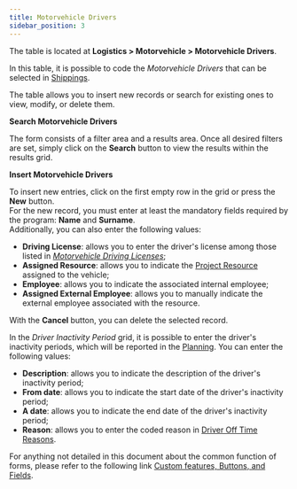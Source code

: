 ```yaml
---
title: Motorvehicle Drivers
sidebar_position: 3
---
```


The table is located at **Logistics > Motorvehicle > Motorvehicle Drivers**.

In this table, it is possible to code the *Motorvehicle Drivers* that can be selected in [Shippings](/docs/logistics/shipping/shippings).

The table allows you to insert new records or search for existing ones to view, modify, or delete them.

**Search Motorvehicle Drivers**

The form consists of a filter area and a results area. Once all desired filters are set, simply click on the **Search** button to view the results within the results grid.

**Insert Motorvehicle Drivers**

To insert new entries, click on the first empty row in the grid or press the **New** button.      
For the new record, you must enter at least the mandatory fields required by the program: **Name** and **Surname**.  
Additionally, you can also enter the following values:
- **Driving License**: allows you to enter the driver's license among those listed in [*Motorvehicle Driving Licenses*](/docs/configurations/tables/logistics/motorvehicle-driving-licences);      
- **Assigned Resource**: allows you to indicate the [Project Resource](/docs/configurations/tables/project-management/project-resources/) assigned to the vehicle;       
- **Employee**: allows you to indicate the associated internal employee;         
- **Assigned External Employee**: allows you to manually indicate the external employee associated with the resource.

With the **Cancel** button, you can delete the selected record.

In the *Driver Inactivity Period* grid, it is possible to enter the driver's inactivity periods, which will be reported in the [Planning](/docs/logistics/shipping/calendar).
You can enter the following values:
- **Description**: allows you to indicate the description of the driver's inactivity period;          
- **From date**: allows you to indicate the start date of the driver's inactivity period;          
- **A date**: allows you to indicate the end date of the driver's inactivity period;          
- **Reason**: allows you to enter the coded reason in [Driver Off Time Reasons](/docs/configurations/tables/logistics/driver-off-time-reasons/).

For anything not detailed in this document about the common function of forms, please refer to the following link [Custom features, Buttons, and Fields](/docs/guide/common).